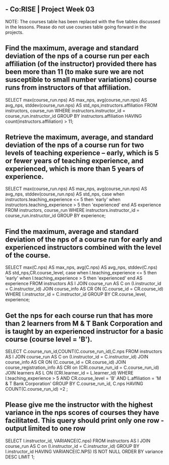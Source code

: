 ## - Co:RISE | Project Week 03

NOTE: The courses table has been replaced with the five tables discussed in the lessons. Please do not use courses table going forward in the projects.

## Find the maximum, average and standard deviation of the nps of a course run per each affiliation (of the instructor) provided there has been more than 11 (to make sure we are not susceptible to small number variations) course runs from instructors of that affiliation. 

SELECT max(course_run.nps) AS max_nps, avg(course_run.nps) AS avg_nps, stddev(course_run.nps) AS std_nps,instructors.affiliation
FROM instructors, course_run
WHERE instructors.instructor_id = course_run.instructor_id
GROUP BY instructors.affiliation
HAVING count(instructors.affiliation) > 11;

## Retrieve the maximum, average, and standard deviation of the nps of a course run for two levels of teaching experience – early, which is 5 or fewer years of teaching experience, and experienced, which is more than 5 years of experience. 

SELECT max(course_run.nps) AS max_nps, avg(course_run.nps) AS avg_nps, stddev(course_run.nps) AS std_nps,
case 
   when instructors.teaching_experience <= 5 then 'early'
   when instructors.teaching_experience > 5 then 'experienced'
   end AS experience
FROM instructors, course_run
WHERE instructors.instructor_id = course_run.instructor_id
GROUP BY experience;

## Find the maximum, average and standard deviation of the nps of a course run for early and experienced instructors combined with the level of the course.

SELECT max(C.nps) AS max_nps, avg(C.nps) AS avg_nps, stddev(C.nps) AS std_nps,CR.course_level,
case 
   when I.teaching_experience <= 5 then 'early'
   when I.teaching_experience > 5 then 'experienced'
   end AS experience
FROM instructors AS I JOIN course_run AS C on (I.instructor_id = C.instructor_id) JOIN course_info AS CR ON (C.course_id = CR.course_id)
WHERE I.instructor_id = C.instructor_id
GROUP BY CR.course_level, experience;

## Get the nps for each course run that has more than 2 learners from M & T Bank Corporation and is taught by an experienced instructor for a basic course (course level = 'B').

SELECT C.course_run_id,COUNT(C.course_run_id),C.nps
FROM instructors AS I JOIN course_run AS C on (I.instructor_id = C.instructor_id) JOIN course_info AS CR ON (C.course_id = CR.course_id) JOIN course_registration_info AS CRI on (CRI.course_run_id = C.course_run_id) JOIN learners AS L ON (CRI.learner_id = L.learner_id)
WHERE I.teaching_experience > 5 AND CR.course_level = 'B' AND L.affiliation = 'M & T Bank Corporation'
GROUP BY C.course_run_id, C.nps
HAVING COUNT(C.course_run_id) =2 ;

## Please give me the instructor with the highest variance in the nps scores of courses they have facilitated. This query should print only one row - output limited to one row

SELECT I.instructor_id, VARIANCE(C.nps)
FROM instructors AS I JOIN course_run AS C on (I.instructor_id = C.instructor_id)
GROUP BY I.instructor_id
HAVING VARIANCE(C.NPS) IS NOT NULL
ORDER BY variance DESC
LIMIT 1;
